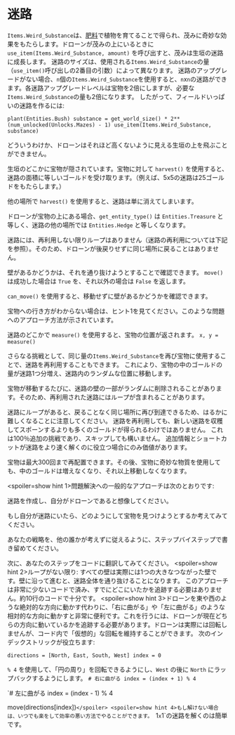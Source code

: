 # 迷路
`Items.Weird_Substance`は、[肥料](docs/unlocks/fertilizer.md)で植物を育てることで得られ、茂みに奇妙な効果をもたらします。ドローンが茂みの上にいるときに `use_item(Items.Weird_Substance, amount)` を呼び出すと、茂みは生垣の迷路に成長します。
迷路のサイズは、使用される`Items.Weird_Substance`の量（`use_item()`呼び出しの2番目の引数）によって異なります。
迷路のアップグレードがない場合、`n`個の`Items.Weird_Substance`を使用すると、`n`x`n`の迷路ができます。各迷路アップグレードレベルは宝物を2倍にしますが、必要な`Items.Weird_Substance`の量も2倍になります。
したがって、フィールドいっぱいの迷路を作るには:

`plant(Entities.Bush)
substance = get_world_size() * 2**(num_unlocked(Unlocks.Mazes) - 1)
use_item(Items.Weird_Substance, substance)`


どういうわけか、ドローンはそれほど高くないように見える生垣の上を飛ぶことができません。

生垣のどこかに宝物が隠されています。宝物に対して `harvest()` を使用すると、迷路の面積に等しいゴールドを受け取ります。（例えば、5x5の迷路は25ゴールドをもたらします。）

他の場所で `harvest()` を使用すると、迷路は単に消えてしまいます。

ドローンが宝物の上にある場合、`get_entity_type()` は `Entities.Treasure` と等しく、迷路の他の場所では `Entities.Hedge` と等しくなります。

迷路には、再利用しない限りループはありません（迷路の再利用については下記を参照）。そのため、ドローンが後戻りせずに同じ場所に戻ることはありません。

壁があるかどうかは、それを通り抜けようとすることで確認できます。
`move()` は成功した場合は `True` を、それ以外の場合は `False` を返します。

`can_move()` を使用すると、移動せずに壁があるかどうかを確認できます。

宝物への行き方がわからない場合は、ヒント1を見てください。このような問題へのアプローチ方法が示されています。

迷路のどこかで `measure()` を使用すると、宝物の位置が返されます。
`x, y = measure()`

さらなる挑戦として、同じ量の`Items.Weird_Substance`を再び宝物に使用することで、迷路を再利用することもできます。
これにより、宝物の中のゴールドの量が迷路1つ分増え、迷路内のランダムな位置に移動します。

宝物が移動するたびに、迷路の壁の一部がランダムに削除されることがあります。そのため、再利用された迷路にはループが含まれることがあります。

迷路にループがあると、戻ることなく同じ場所に再び到達できるため、はるかに難しくなることに注意してください。
迷路を再利用しても、新しい迷路を収穫してスポーンするよりも多くのゴールドが得られるわけではありません。
これは100％追加の挑戦であり、スキップしても構いません。
追加情報とショートカットが迷路をより速く解くのに役立つ場合にのみ価値があります。

宝物は最大300回まで再配置できます。その後、宝物に奇妙な物質を使用しても、中のゴールドは増えなくなり、それ以上移動しなくなります。

<spoiler=show hint 1>問題解決への一般的なアプローチは次のとおりです:

迷路を作成し、自分がドローンであると想像してください。

もし自分が迷路にいたら、どのようにして宝物を見つけようとするか考えてみてください。

あなたの戦略を、他の誰かが考えずに従えるように、ステップバイステップで書き留めてください。

次に、あなたのステップをコードに翻訳してみてください。
</spoiler>
<spoiler=show hint 2>ループがない限り: すべての壁は実際には1つの大きなつながった壁です。壁に沿って進むと、迷路全体を通り抜けることになります。
このアプローチは非常に少ないコードで済み、すでにどこにいたかを追跡する必要はありません。約10行のコードで十分です。</spoiler>
<spoiler=show hint 3>ドローンを東や西のような絶対的な方向に動かす代わりに、「右に曲がる」や「左に曲がる」のような相対的な方向に動かすと非常に便利です。これを行うには、ドローンが現在どちらの方向に動いているかを追跡する必要があります。ドローンは実際には回転しませんが、コード内で「仮想的」な回転を維持することができます。
次のインデックストリックが役立ちます:

`directions = [North, East, South, West]
index = 0`

`% 4` を使用して、「円の周り」を回転できるようにし、`West` の後に `North` にラップバックするようにします。
`# 右に曲がる
index = (index + 1) % 4`

`# 左に曲がる
index = (index - 1) % 4

move(directions[index])`</spoiler>
<spoiler=show hint 4>もし解けない場合は、いつでも楽をして効率の悪い方法でやることができます。
`1`x`1`の迷路を解くのは簡単です。</spoiler>